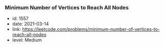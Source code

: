 ### Minimum Number of Vertices to Reach All Nodes

* id: 1557
* date: 2021-03-14
* link: https://leetcode.com/problems/minimum-number-of-vertices-to-reach-all-nodes
* level: Medium
